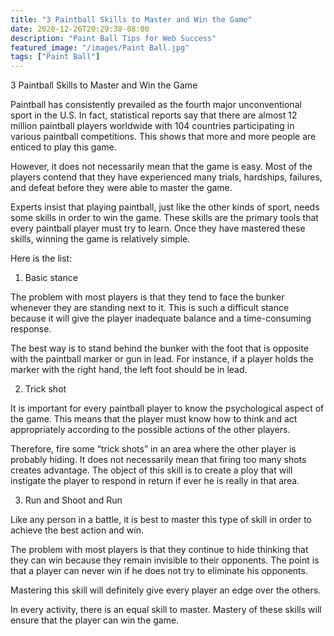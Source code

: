 ```yaml
---
title: "3 Paintball Skills to Master and Win the Game"
date: 2020-12-26T20:29:38-08:00
description: "Paint Ball Tips for Web Success"
featured_image: "/images/Paint Ball.jpg"
tags: ["Paint Ball"]
---
```


3 Paintball Skills to Master and Win the Game

Paintball has consistently prevailed as the fourth major unconventional sport in the U.S. In fact, statistical reports say that there are almost 12 million paintball players worldwide with 104 countries participating in various paintball competitions. This shows that more and more people are enticed to play this game. 

However, it does not necessarily mean that the game is easy. Most of the players contend that they have experienced many trials, hardships, failures, and defeat before they were able to master the game. 

Experts insist that playing paintball, just like the other kinds of sport, needs some skills in order to win the game. These skills are the primary tools that every paintball player must try to learn. Once they have mastered these skills, winning the game is relatively simple.

Here is the list:

1. Basic stance

The problem with most players is that they tend to face the bunker whenever they are standing next to it. This is such a difficult stance because it will give the player inadequate balance and a time-consuming response.

The best way is to stand behind the bunker with the foot that is opposite with the paintball marker or gun in lead. For instance, if a player holds the marker with the right hand, the left foot should be in lead.

2. Trick shot

It is important for every paintball player to know the psychological aspect of the game. This means that the player must know how to think and act appropriately according to the possible actions of the other players.

Therefore, fire some “trick shots” in an area where the other player is probably hiding. It does not necessarily mean that firing too many shots creates advantage. The object of this skill is to create a ploy that will instigate the player to respond in return if ever he is really in that area.

3. Run and Shoot and Run

Like any person in a battle, it is best to master this type of skill in order to achieve the best action and win. 

The problem with most players is that they continue to hide thinking that they can win because they remain invisible to their opponents. The point is that a player can never win if he does not try to eliminate his opponents.

Mastering this skill will definitely give every player an edge over the others.

In every activity, there is an equal skill to master. Mastery of these skills will ensure that the player can win the game.

